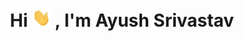 <h1 align="center">Hi <a target="_blank" rel="noopener noreferrer">
     <img src="https://raw.githubusercontent.com/ABSphreak/ABSphreak/master/gifs/Hi.gif" width="30px" />
  </a>, I'm Ayush Srivastav</h1>
  

